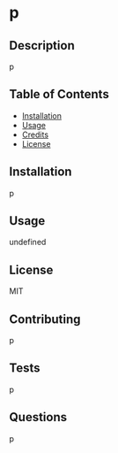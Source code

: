 # p

## Description
p

## Table of Contents
* [Installation](#installation)
* [Usage](#usage)
* [Credits](#credits)
* [License](#license)

## Installation
p

## Usage
undefined

## License
MIT

## Contributing
p

## Tests
p

## Questions
p

